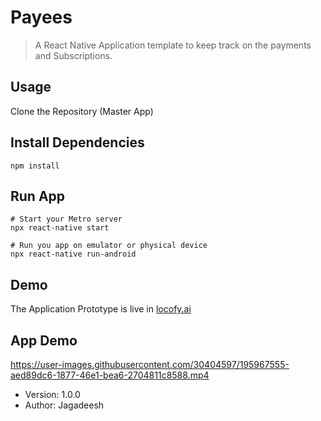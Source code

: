 # Payees

> A React Native Application template to keep track on the payments and Subscriptions.

## Usage

Clone the Repository (Master App)

## Install Dependencies

```
npm install
```

## Run App

```
# Start your Metro server
npx react-native start

# Run you app on emulator or physical device
npx react-native run-android

```

## Demo

The Application Prototype is live in [locofy.ai](https://www.locofy.ai/builder/63496b99842b4385469c62b2?screen=46%3A175)

## App Demo


https://user-images.githubusercontent.com/30404597/195967555-aed89dc6-1877-46e1-bea6-2704811c8588.mp4


- Version: 1.0.0
- Author: Jagadeesh
